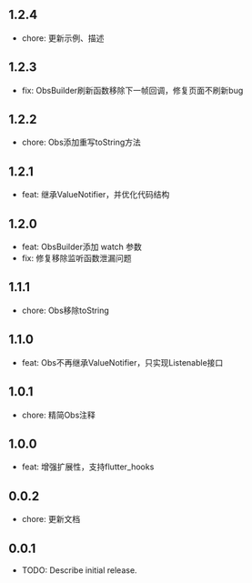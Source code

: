 ## 1.2.4

* chore: 更新示例、描述

## 1.2.3

* fix: ObsBuilder刷新函数移除下一帧回调，修复页面不刷新bug

## 1.2.2

* chore: Obs添加重写toString方法

## 1.2.1

* feat: 继承ValueNotifier，并优化代码结构

## 1.2.0

* feat: ObsBuilder添加 watch 参数
* fix: 修复移除监听函数泄漏问题

## 1.1.1

* chore: Obs移除toString

## 1.1.0

* feat: Obs不再继承ValueNotifier，只实现Listenable接口

## 1.0.1

* chore: 精简Obs注释

## 1.0.0

* feat: 增强扩展性，支持flutter_hooks

## 0.0.2

* chore: 更新文档

## 0.0.1

* TODO: Describe initial release.
